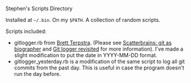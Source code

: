 Stephen's Scripts Directory

Installed at `~/.bin`.
On my `$PATH`.
A collection of random scripts.

Scripts included:

* gitlogger.rb from [Brett Terpstra](http://brettterpstra.com).
(Please see [Scatterbrains: git as biographer](http://brettterpstra.com/scatterbrains-git-as-biographer/) and
[Git logger revisited](http://brettterpstra.com/git-logger-revisited/) for more information).
I've made a slight modification to put the date in YYYY-MM-DD format.
* gitlogger_yesterday.rb is a modification of the same script to log all git commits from the past day.
This is useful in case the program doesn't run the day before.
